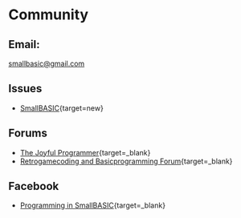 # Community

## Email:
[smallbasic@gmail.com](mailto:smallbasic@gmail.com)

## Issues
- [SmallBASIC](https://github.com/smallbasic/SmallBASIC/issues){target=new}

## Forums
- [The Joyful Programmer](http://thejoyfulprogrammer.com/qb64/forum/forumdisplay.php?fid=485&rndtime=1502602434764827061){target=_blank}
- [Retrogamecoding and Basicprogramming Forum](http://retrogamecoding.org/board/){target=_blank}

## Facebook
- [Programming in SmallBASIC](http://www.facebook.com/group.php?gid=12117250426){target=_blank}
